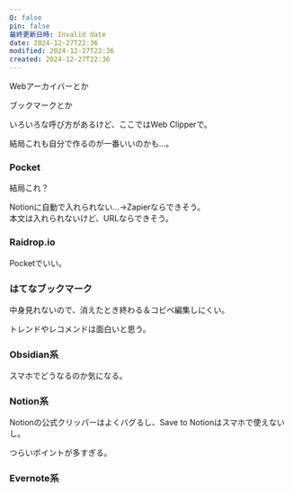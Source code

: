 ```yaml
---
Q: false
pin: false
最終更新日時: Invalid date
date: 2024-12-27T22:36
modified: 2024-12-27T22:36
created: 2024-12-27T22:36
---
```

Webアーカイバーとか

ブックマークとか

いろいろな呼び方があるけど、ここではWeb Clipperで。

  

結局これも自分で作るのが一番いいのかも…。

  

### Pocket

結局これ？

Notionに自動で入れられない…→Zapierならできそう。  
本文は入れられないけど、URLならできそう。  

### Raidrop.io

Pocketでいい。

### はてなブックマーク

中身見れないので、消えたとき終わる＆コピペ編集しにくい。

トレンドやレコメンドは面白いと思う。

### Obsidian系

スマホでどうなるのか気になる。

### Notion系

Notionの公式クリッパーはよくバグるし、Save to Notionはスマホで使えないし。

つらいポイントが多すぎる。

### Evernote系